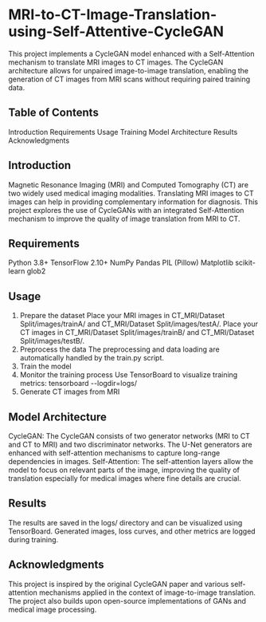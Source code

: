 # MRI-to-CT-Image-Translation-using-Self-Attentive-CycleGAN
This project implements a CycleGAN model enhanced with a Self-Attention mechanism to translate MRI images to CT images. The CycleGAN architecture allows for unpaired image-to-image translation, enabling the generation of CT images from MRI scans without requiring paired training data.

## Table of Contents
Introduction
Requirements
Usage
Training
Model Architecture
Results
Acknowledgments

## Introduction
Magnetic Resonance Imaging (MRI) and Computed Tomography (CT) are two widely used medical imaging modalities. Translating MRI images to CT images can help in providing complementary information for diagnosis. This project explores the use of CycleGANs with an integrated Self-Attention mechanism to improve the quality of image translation from MRI to CT.

## Requirements
Python 3.8+
TensorFlow 2.10+
NumPy
Pandas
PIL (Pillow)
Matplotlib
scikit-learn
glob2

## Usage
1. Prepare the dataset
Place your MRI images in CT_MRI/Dataset Split/images/trainA/ and CT_MRI/Dataset Split/images/testA/.
Place your CT images in CT_MRI/Dataset Split/images/trainB/ and CT_MRI/Dataset Split/images/testB/.
2. Preprocess the data
The preprocessing and data loading are automatically handled by the train.py script.
3. Train the model
4. Monitor the training process
   Use TensorBoard to visualize training metrics:
   tensorboard --logdir=logs/
5. Generate CT images from MRI

## Model Architecture
CycleGAN: The CycleGAN consists of two generator networks (MRI to CT and CT to MRI) and two discriminator networks. The U-Net generators are enhanced with self-attention mechanisms to capture long-range dependencies in images.
Self-Attention: The self-attention layers allow the model to focus on relevant parts of the image, improving the quality of translation especially for medical images where fine details are crucial.

## Results
The results are saved in the logs/ directory and can be visualized using TensorBoard.
Generated images, loss curves, and other metrics are logged during training.

## Acknowledgments
This project is inspired by the original CycleGAN paper and various self-attention mechanisms applied in the context of image-to-image translation.
The project also builds upon open-source implementations of GANs and medical image processing.
